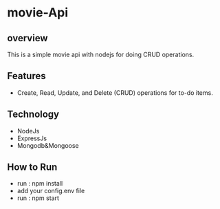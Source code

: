 # movie-Api
## overview
This is a simple movie api with nodejs for doing CRUD operations.

## Features
  * Create, Read, Update, and Delete (CRUD) operations for to-do items.

## Technology
  * NodeJs
  * ExpressJs
  * Mongodb&Mongoose
  
## How to Run 
 * run : npm install
 * add your config.env file
 * run : npm start






